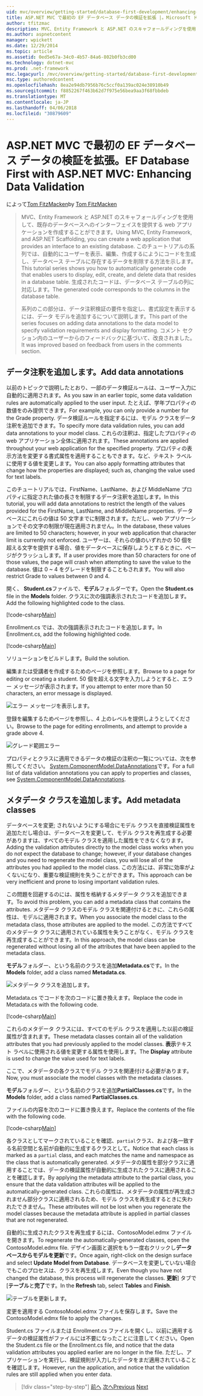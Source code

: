 ```yaml
---
uid: mvc/overview/getting-started/database-first-development/enhancing-data-validation
title: ASP.NET MVC で最初の EF データベース データの検証を拡張 |。Microsoft ドキュメント
author: tfitzmac
description: MVC、Entity Framework と ASP.NET のスキャフォールディングを使用して、既存のデータベースへのインターフェイスを提供する web アプリケーションを作成することができます。 このチュートリアルの seri しています.
ms.author: aspnetcontent
manager: wpickett
ms.date: 12/29/2014
ms.topic: article
ms.assetid: 0ed5e67a-34c0-4b57-84a6-802b0fb3cd00
ms.technology: dotnet-mvc
ms.prod: .net-framework
msc.legacyurl: /mvc/overview/getting-started/database-first-development/enhancing-data-validation
msc.type: authoredcontent
ms.openlocfilehash: 8ea2e94db7956b76c5ccf0a139ac024e38910b49
ms.sourcegitcommit: f8852267f463b62d7f975e56bea9aa3f68fbbdeb
ms.translationtype: MT
ms.contentlocale: ja-JP
ms.lasthandoff: 04/06/2018
ms.locfileid: "30879609"
---
```

<a name="ef-database-first-with-aspnet-mvc-enhancing-data-validation"></a><span data-ttu-id="58982-104">ASP.NET MVC で最初の EF データベース データの検証を拡張。</span><span class="sxs-lookup"><span data-stu-id="58982-104">EF Database First with ASP.NET MVC: Enhancing Data Validation</span></span>
====================
<span data-ttu-id="58982-105">によって[Tom FitzMacken](https://github.com/tfitzmac)</span><span class="sxs-lookup"><span data-stu-id="58982-105">by [Tom FitzMacken](https://github.com/tfitzmac)</span></span>

> <span data-ttu-id="58982-106">MVC、Entity Framework と ASP.NET のスキャフォールディングを使用して、既存のデータベースへのインターフェイスを提供する web アプリケーションを作成することができます。</span><span class="sxs-lookup"><span data-stu-id="58982-106">Using MVC, Entity Framework, and ASP.NET Scaffolding, you can create a web application that provides an interface to an existing database.</span></span> <span data-ttu-id="58982-107">このチュートリアルの系列では、自動的にユーザーを表示、編集、作成するにようにコードを生成し、データベース テーブルに存在するデータを削除する方法を示します。</span><span class="sxs-lookup"><span data-stu-id="58982-107">This tutorial series shows you how to automatically generate code that enables users to display, edit, create, and delete data that resides in a database table.</span></span> <span data-ttu-id="58982-108">生成されたコードは、データベース テーブルの列に対応します。</span><span class="sxs-lookup"><span data-stu-id="58982-108">The generated code corresponds to the columns in the database table.</span></span>
> 
> <span data-ttu-id="58982-109">系列のこの部分は、データ注釈検証の要件を指定し、書式設定を表示するには、データ モデルを追加するについて説明します。</span><span class="sxs-lookup"><span data-stu-id="58982-109">This part of the series focuses on adding data annotations to the data model to specify validation requirements and display formatting.</span></span> <span data-ttu-id="58982-110">コメント セクション内のユーザーからのフィードバックに基づいて、改良されました。</span><span class="sxs-lookup"><span data-stu-id="58982-110">It was improved based on feedback from users in the comments section.</span></span>


## <a name="add-data-annotations"></a><span data-ttu-id="58982-111">データ注釈を追加します。</span><span class="sxs-lookup"><span data-stu-id="58982-111">Add data annotations</span></span>

<span data-ttu-id="58982-112">以前のトピックで説明したとおり、一部のデータ検証ルールは、ユーザー入力に自動的に適用されます。</span><span class="sxs-lookup"><span data-stu-id="58982-112">As you saw in an earlier topic, some data validation rules are automatically applied to the user input.</span></span> <span data-ttu-id="58982-113">たとえば、学年プロパティの数値をのみ提供できます。</span><span class="sxs-lookup"><span data-stu-id="58982-113">For example, you can only provide a number for the Grade property.</span></span> <span data-ttu-id="58982-114">データ検証ルールを指定するには、モデル クラスをデータ注釈を追加できます。</span><span class="sxs-lookup"><span data-stu-id="58982-114">To specify more data validation rules, you can add data annotations to your model class.</span></span> <span data-ttu-id="58982-115">これらの注釈は、指定したプロパティの web アプリケーション全体に適用されます。</span><span class="sxs-lookup"><span data-stu-id="58982-115">These annotations are applied throughout your web application for the specified property.</span></span> <span data-ttu-id="58982-116">プロパティの表示方法を変更する書式属性を適用することもできます。など、テキスト ラベルに使用する値を変更します。</span><span class="sxs-lookup"><span data-stu-id="58982-116">You can also apply formatting attributes that change how the properties are displayed; such as, changing the value used for text labels.</span></span>

<span data-ttu-id="58982-117">このチュートリアルでは、FirstName、LastName、および MiddleName プロパティに指定された値の長さを制限するデータ注釈を追加します。</span><span class="sxs-lookup"><span data-stu-id="58982-117">In this tutorial, you will add data annotations to restrict the length of the values provided for the FirstName, LastName, and MiddleName properties.</span></span> <span data-ttu-id="58982-118">データベースにこれらの値は 50 文字までに制限されます。ただし、web アプリケーションでその文字の制限が現在適用されません。</span><span class="sxs-lookup"><span data-stu-id="58982-118">In the database, these values are limited to 50 characters; however, in your web application that character limit is currently not enforced.</span></span> <span data-ttu-id="58982-119">ユーザーは、それらの値のいずれかの 50 個を超える文字を提供する場合、値をデータベースに保存しようとするときに、ページがクラッシュします。</span><span class="sxs-lookup"><span data-stu-id="58982-119">If a user provides more than 50 characters for one of those values, the page will crash when attempting to save the value to the database.</span></span> <span data-ttu-id="58982-120">値は 0 ~ 4 をグレードを制限することもされます。</span><span class="sxs-lookup"><span data-stu-id="58982-120">You will also restrict Grade to values between 0 and 4.</span></span>

<span data-ttu-id="58982-121">開く、 **Student.cs**ファイルで、**モデル**フォルダーです。</span><span class="sxs-lookup"><span data-stu-id="58982-121">Open the **Student.cs** file in the **Models** folder.</span></span> <span data-ttu-id="58982-122">クラスに次の強調表示されたコードを追加します。</span><span class="sxs-lookup"><span data-stu-id="58982-122">Add the following highlighted code to the class.</span></span>

[!code-csharp[Main](enhancing-data-validation/samples/sample1.cs?highlight=5,15,17,20)]

<span data-ttu-id="58982-123">Enrollment.cs では、次の強調表示されたコードを追加します。</span><span class="sxs-lookup"><span data-stu-id="58982-123">In Enrollment.cs, add the following highlighted code.</span></span>

[!code-csharp[Main](enhancing-data-validation/samples/sample2.cs?highlight=5,10)]

<span data-ttu-id="58982-124">ソリューションをビルドします。</span><span class="sxs-lookup"><span data-stu-id="58982-124">Build the solution.</span></span>

<span data-ttu-id="58982-125">編集または受講者を作成するためのページを参照します。</span><span class="sxs-lookup"><span data-stu-id="58982-125">Browse to a page for editing or creating a student.</span></span> <span data-ttu-id="58982-126">50 個を超える文字を入力しようとすると、エラー メッセージが表示されます。</span><span class="sxs-lookup"><span data-stu-id="58982-126">If you attempt to enter more than 50 characters, an error message is displayed.</span></span>

![エラー メッセージを表示します。](enhancing-data-validation/_static/image1.png)

<span data-ttu-id="58982-128">登録を編集するためページを参照し、4 上のレベルを提供しようとしてください。</span><span class="sxs-lookup"><span data-stu-id="58982-128">Browse to the page for editing enrollments, and attempt to provide a grade above 4.</span></span>

![グレード範囲エラー](enhancing-data-validation/_static/image2.png)

<span data-ttu-id="58982-130">プロパティとクラスに適用できるデータの検証の注釈の一覧については、次を参照してください。 [System.ComponentModel.DataAnnotations](https://msdn.microsoft.com/library/system.componentmodel.dataannotations.aspx)です。</span><span class="sxs-lookup"><span data-stu-id="58982-130">For a full list of data validation annotations you can apply to properties and classes, see [System.ComponentModel.DataAnnotations](https://msdn.microsoft.com/library/system.componentmodel.dataannotations.aspx).</span></span>

## <a name="add-metadata-classes"></a><span data-ttu-id="58982-131">メタデータ クラスを追加します。</span><span class="sxs-lookup"><span data-stu-id="58982-131">Add metadata classes</span></span>

<span data-ttu-id="58982-132">データベースを変更; されないようにする場合にモデル クラスを直接検証属性を追加ただし場合は、データベースを変更して、モデル クラスを再生成する必要がありますは、すべてのモデル クラスを適用した属性をできなくなります。</span><span class="sxs-lookup"><span data-stu-id="58982-132">Adding the validation attributes directly to the model class works when you do not expect the database to change; however, if your database changes and you need to regenerate the model class, you will lose all of the attributes you had applied to the model class.</span></span> <span data-ttu-id="58982-133">この方法には、非常に効率がよくないになり、重要な検証規則を失うことができます。</span><span class="sxs-lookup"><span data-stu-id="58982-133">This approach can be very inefficient and prone to losing important validation rules.</span></span>

<span data-ttu-id="58982-134">この問題を回避するのには、属性を格納するメタデータ クラスを追加できます。</span><span class="sxs-lookup"><span data-stu-id="58982-134">To avoid this problem, you can add a metadata class that contains the attributes.</span></span> <span data-ttu-id="58982-135">メタデータ クラスのモデル クラスを関連付けるときに、これらの属性は、モデルに適用されます。</span><span class="sxs-lookup"><span data-stu-id="58982-135">When you associate the model class to the metadata class, those attributes are applied to the model.</span></span> <span data-ttu-id="58982-136">この方法ですべてのメタデータ クラスに適用されている属性を失うことがなく、モデル クラスを再生成することができます。</span><span class="sxs-lookup"><span data-stu-id="58982-136">In this approach, the model class can be regenerated without losing all of the attributes that have been applied to the metadata class.</span></span>

<span data-ttu-id="58982-137">**モデル**フォルダー、という名前のクラスを追加**Metadata.cs**です。</span><span class="sxs-lookup"><span data-stu-id="58982-137">In the **Models** folder, add a class named **Metadata.cs**.</span></span>

![メタデータ クラスを追加します。](enhancing-data-validation/_static/image3.png)

<span data-ttu-id="58982-139">Metadata.cs でコードを次のコードに置き換えます。</span><span class="sxs-lookup"><span data-stu-id="58982-139">Replace the code in Metadata.cs with the following code.</span></span>

[!code-csharp[Main](enhancing-data-validation/samples/sample3.cs)]

<span data-ttu-id="58982-140">これらのメタデータ クラスには、すべてのモデル クラスを適用した以前の検証属性が含まれます。</span><span class="sxs-lookup"><span data-stu-id="58982-140">These metadata classes contain all of the validation attributes that you had previously applied to the model classes.</span></span> <span data-ttu-id="58982-141">**表示**テキスト ラベルに使用される値を変更する属性を使用します。</span><span class="sxs-lookup"><span data-stu-id="58982-141">The **Display** attribute is used to change the value used for text labels.</span></span>

<span data-ttu-id="58982-142">ここで、メタデータの各クラスでモデル クラスを関連付ける必要があります。</span><span class="sxs-lookup"><span data-stu-id="58982-142">Now, you must associate the model classes with the metadata classes.</span></span>

<span data-ttu-id="58982-143">**モデル**フォルダー、という名前のクラスを追加**PartialClasses.cs**です。</span><span class="sxs-lookup"><span data-stu-id="58982-143">In the **Models** folder, add a class named **PartialClasses.cs**.</span></span>

<span data-ttu-id="58982-144">ファイルの内容を次のコードに置き換えます。</span><span class="sxs-lookup"><span data-stu-id="58982-144">Replace the contents of the file with the following code.</span></span>

[!code-csharp[Main](enhancing-data-validation/samples/sample4.cs)]

<span data-ttu-id="58982-145">各クラスとしてマークされていることを確認、`partial`クラス、および各一致する名前空間と名前が自動的に生成するクラスとして。</span><span class="sxs-lookup"><span data-stu-id="58982-145">Notice that each class is marked as a `partial` class, and each matches the name and namespace as the class that is automatically generated.</span></span> <span data-ttu-id="58982-146">メタデータの属性を部分クラスに適用することでは、データの検証属性が自動的に生成されたクラスに適用されることを確認します。</span><span class="sxs-lookup"><span data-stu-id="58982-146">By applying the metadata attribute to the partial class, you ensure that the data validation attributes will be applied to the automatically-generated class.</span></span> <span data-ttu-id="58982-147">これらの属性は、メタデータの属性が再生成されません部分クラスに適用されるため、モデル クラスを再生成するときに失われたできません。</span><span class="sxs-lookup"><span data-stu-id="58982-147">These attributes will not be lost when you regenerate the model classes because the metadata attribute is applied in partial classes that are not regenerated.</span></span>

<span data-ttu-id="58982-148">自動的に生成されたクラスを再生成するには、ContosoModel.edmx ファイルを開きます。</span><span class="sxs-lookup"><span data-stu-id="58982-148">To regenerate the automatically-generated classes, open the ContosoModel.edmx file.</span></span> <span data-ttu-id="58982-149">デザイン画面と選択をもう一度右クリックし**データベースからモデルを更新**です。</span><span class="sxs-lookup"><span data-stu-id="58982-149">Once again, right-click on the design surface and select **Update Model from Database**.</span></span> <span data-ttu-id="58982-150">データベースを変更していない場合でもこのプロセスは、クラスを再生成します。</span><span class="sxs-lookup"><span data-stu-id="58982-150">Even though you have not changed the database, this process will regenerate the classes.</span></span> <span data-ttu-id="58982-151">**更新**] タブで [**テーブル**と**完了**です。</span><span class="sxs-lookup"><span data-stu-id="58982-151">In the **Refresh** tab, select **Tables** and **Finish**.</span></span>

![テーブルを更新します。](enhancing-data-validation/_static/image4.png)

<span data-ttu-id="58982-153">変更を適用する ContosoModel.edmx ファイルを保存します。</span><span class="sxs-lookup"><span data-stu-id="58982-153">Save the ContosoModel.edmx file to apply the changes.</span></span>

<span data-ttu-id="58982-154">Student.cs ファイルまたは Enrollment.cs ファイルを開くし、以前に適用するデータの検証属性がファイルには不要になったことに注意してください。</span><span class="sxs-lookup"><span data-stu-id="58982-154">Open the Student.cs file or the Enrollment.cs file, and notice that the data validation attributes you applied earlier are no longer in the file.</span></span> <span data-ttu-id="58982-155">ただし、アプリケーションを実行し、検証規則が入力したデータをまだ適用されていることを確認します。</span><span class="sxs-lookup"><span data-stu-id="58982-155">However, run the application, and notice that the validation rules are still applied when you enter data.</span></span>

> [!div class="step-by-step"]
> <span data-ttu-id="58982-156">[前へ](customizing-a-view.md)
> [次へ](publish-to-azure.md)</span><span class="sxs-lookup"><span data-stu-id="58982-156">[Previous](customizing-a-view.md)
[Next](publish-to-azure.md)</span></span>
